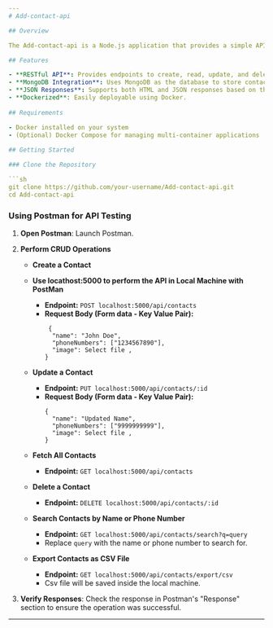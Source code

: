 ```yaml
---
# Add-contact-api

## Overview

The Add-contact-api is a Node.js application that provides a simple API for managing contacts. It uses MongoDB for data storage and supports both JSON responses. This Docker image packages the Add-contact-api and makes it easy to deploy the application in any environment that supports Docker.

## Features

- **RESTful API**: Provides endpoints to create, read, update, and delete contacts.
- **MongoDB Integration**: Uses MongoDB as the database to store contact information.
- **JSON Responses**: Supports both HTML and JSON responses based on the request headers.
- **Dockerized**: Easily deployable using Docker.
  
## Requirements

- Docker installed on your system
- (Optional) Docker Compose for managing multi-container applications
  
## Getting Started

### Clone the Repository

```sh
git clone https://github.com/your-username/Add-contact-api.git
cd Add-contact-api
```

### Using Postman for API Testing

1. **Open Postman**: Launch Postman.
   
2. **Perform CRUD Operations**

   - **Create a Contact**
   - **Use locathost:5000 to perform the API in Local Machine with PostMan**
     - **Endpoint:** `POST localhost:5000/api/contacts`
     - **Request Body (Form data - Key Value Pair):**
       ```
        {
         "name": "John Doe",
         "phoneNumbers": ["1234567890"],
         "image": Select file ,
       }
       ```
       
   - **Update a Contact**
     - **Endpoint:** `PUT localhost:5000/api/contacts/:id`
     - **Request Body (Form data - Key Value Pair):**
       ```
       {
         "name": "Updated Name",
         "phoneNumbers": ["9999999999"],
         "image": Select file ,
       }
       ```
       
   - **Fetch All Contacts**
     - **Endpoint:** `GET localhost:5000/api/contacts`
    
    - **Delete a Contact**
      - **Endpoint:** `DELETE localhost:5000/api/contacts/:id`
      
   - **Search Contacts by Name or Phone Number**
     - **Endpoint:** `GET localhost:5000/api/contacts/search?q=query`
     - Replace `query` with the name or phone number to search for.
       
   - **Export Contacts as CSV File**
     - **Endpoint:** `GET localhost:5000/api/contacts/export/csv`
     - Csv file will be saved inside the local machine.
      
3. **Verify Responses**: Check the response in Postman's "Response" section to ensure the operation was successful.



---
```

